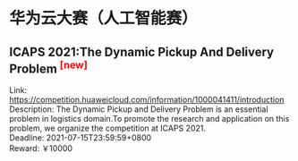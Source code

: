# 华为云大赛（人工智能赛）



## ICAPS 2021:The Dynamic Pickup And Delivery Problem <sup style="color:red">[new]<sup>  

Link: https://competition.huaweicloud.com/information/1000041411/introduction  
Description: The Dynamic Pickup and Delivery Problem is an essential problem in logistics domain.To promote the research and application on this problem, we organize the competition at ICAPS 2021.   
Deadline: 2021-07-15T23:59:59+0800  
Reward: ￥10000  

